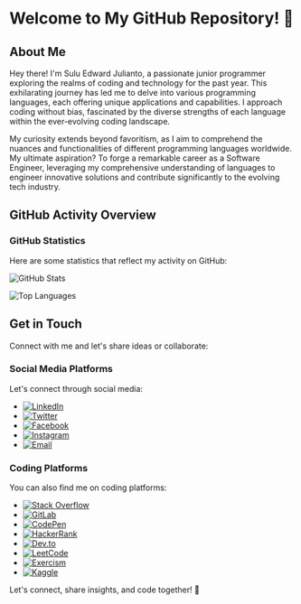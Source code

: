 # Welcome to My GitHub Repository! 🌟

## About Me

Hey there! I'm Sulu Edward Julianto, a passionate junior programmer exploring the realms of coding and technology for the past year. This exhilarating journey has led me to delve into various programming languages, each offering unique applications and capabilities. I approach coding without bias, fascinated by the diverse strengths of each language within the ever-evolving coding landscape.

My curiosity extends beyond favoritism, as I aim to comprehend the nuances and functionalities of different programming languages worldwide. My ultimate aspiration? To forge a remarkable career as a Software Engineer, leveraging my comprehensive understanding of languages to engineer innovative solutions and contribute significantly to the evolving tech industry.

## GitHub Activity Overview

### GitHub Statistics

Here are some statistics that reflect my activity on GitHub:

![GitHub Stats](https://github-readme-stats.vercel.app/api?username=sulujulianto&show_icons=true&theme=light)

![Top Languages](https://github-readme-stats.vercel.app/api/top-langs/?username=sulujulianto&layout=compact&theme=light)

## Get in Touch

Connect with me and let's share ideas or collaborate:

### Social Media Platforms

Let's connect through social media:

- [![LinkedIn](https://img.shields.io/badge/LinkedIn-Connect-blue?style=for-the-badge&logo=linkedin)](https://www.linkedin.com/in/sulujulianto)
- [![Twitter](https://img.shields.io/badge/Twitter-Follow-blue?style=for-the-badge&logo=twitter)](https://twitter.com/sulujulianto)
- [![Facebook](https://img.shields.io/badge/Facebook-Add-blue?style=for-the-badge&logo=facebook)](https://www.facebook.com/sulujulianto)
- [![Instagram](https://img.shields.io/badge/Instagram-Follow-blue?style=for-the-badge&logo=instagram)](https://www.instagram.com/sulujulianto)
- [![Email](https://img.shields.io/badge/Email-Contact%20Me-red?style=for-the-badge&logo=gmail)](mailto:sulujulianto@outlook.com)

### Coding Platforms

You can also find me on coding platforms:

- [![Stack Overflow](https://img.shields.io/badge/StackOverflow-Profile-blue?style=for-the-badge&logo=stackoverflow)](https://stackoverflow.com/users/17795299/sulu-julianto?tab=profile)
- [![GitLab](https://img.shields.io/badge/GitLab-Profile-blue?style=for-the-badge&logo=gitlab)](https://gitlab.com/sulujulianto)
- [![CodePen](https://img.shields.io/badge/CodePen-Profile-blue?style=for-the-badge&logo=codepen)](https://codepen.io/SuluJulianto)
- [![HackerRank](https://img.shields.io/badge/HackerRank-Profile-blue?style=for-the-badge&logo=hackerrank)](https://www.hackerrank.com/profile/sulujulianto)
- [![Dev.to](https://img.shields.io/badge/Dev.to-Profile-blue?style=for-the-badge&logo=dev-dot-to)](your-devto-profile)
- [![LeetCode](https://img.shields.io/badge/LeetCode-Profile-blue?style=for-the-badge&logo=leetcode)](your-leetcode-profile)
- [![Exercism](https://img.shields.io/badge/Exercism-Profile-blue?style=for-the-badge&logo=exercism)](your-exercism-profile)
- [![Kaggle](https://img.shields.io/badge/Kaggle-Profile-blue?style=for-the-badge&logo=kaggle)](your-kaggle-profile)

Let's connect, share insights, and code together! 🚀

